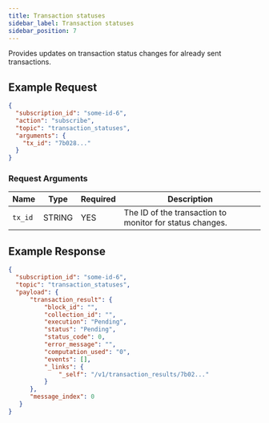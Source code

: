 ```yaml
---
title: Transaction statuses
sidebar_label: Transaction statuses
sidebar_position: 7
---
```


Provides updates on transaction status changes for already sent transactions.

## Example Request

```json
{
  "subscription_id": "some-id-6",
  "action": "subscribe",
  "topic": "transaction_statuses",
  "arguments": {
    "tx_id": "7b028..."
  }
}
```  

### Request Arguments

| Name    | Type   | Required | Description                                              |
| ------- | ------ | -------- | -------------------------------------------------------- |
| `tx_id` | STRING | YES      | The ID of the transaction to monitor for status changes. |


## Example Response

```json
{
  "subscription_id": "some-id-6",
  "topic": "transaction_statuses",
  "payload": {
      "transaction_result": {
          "block_id": "",
          "collection_id": "",
          "execution": "Pending",
          "status": "Pending",
          "status_code": 0,
          "error_message": "",
          "computation_used": "0",
          "events": [],
          "_links": {
              "_self": "/v1/transaction_results/7b02..."
          }
      },
      "message_index": 0
   }
}
```

